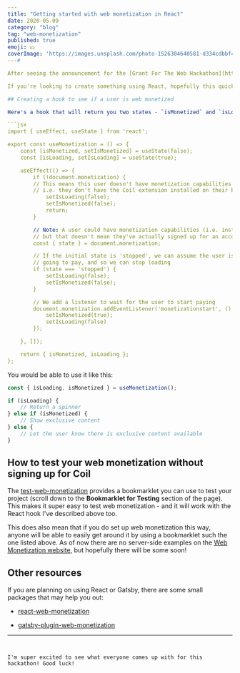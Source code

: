 ```yaml
---
title: "Getting started with web monetization in React"
date: 2020-05-09
category: "blog"
tag: "web-monetization"
published: true
emoji: 💵
coverImage: 'https://images.unsplash.com/photo-1526304640581-d334cdbbf45e?ixlib=rb-1.2.1&ixid=eyJhcHBfaWQiOjEyMDd9&auto=format&fit=crop&w=1950&q=80'
---# 

After seeing the announcement for the [Grant For The Web Hackathon](https://dev.to/devteam/announcing-the-grant-for-the-web-hackathon-on-dev-3kd1) I did a little bit of digging and thinking to try and understand web monetization better.

If you're looking to create something using React, hopefully this quick guide can save you a bit of time in getting started.

## Creating a hook to see if a user is web monetized

Here's a hook that will return you two states - `isMonetized` and `isLoading`:

```jsx
import { useEffect, useState } from 'react';

export const useMonetization = () => {
    const [isMonetized, setIsMonetized] = useState(false);
    const [isLoading, setIsLoading] = useState(true);

    useEffect(() => {
        if (!document.monetization) {
	    // This means this user doesn't have monetization capabilities
	    // i.e. they don't have the Coil extension installed on their browser
            setIsLoading(false);
            setIsMonetized(false);
            return;
        }

        // Note: A user could have monetization capabilities (i.e. installed Coil)
        // but that doesn't mean they've actually signed up for an account!
        const { state } = document.monetization;

        // If the initial state is 'stopped', we can assume the user isn't
        // going to pay, and so we can stop loading
        if (state === 'stopped') {
            setIsLoading(false);
            setIsMonetized(false);
        }

        // We add a listener to wait for the user to start paying
        document.monetization.addEventListener('monetizationstart', () => {
            setIsMonetized(true);
            setIsLoading(false)
        });

    }, []);

    return { isMonetized, isLoading };
};
```

You would be able to use it like this:

```jsx
const { isLoading, isMonetized } = useMonetization();

if (isLoading) {
    // Return a spinner
} else if (isMonetized) {
    // Show exclusive content
} else {
    // Let the user know there is exclusive content available
}
```

## How to test your web monetization without signing up for Coil

The [test-web-monetization](https://testwebmonetization.com/) provides a bookmarklet you can use to test your project (scroll down to the **Bookmarklet for Testing** section of the page). This makes it super easy to test web monetization - and it will work with the React hook I've described above too.

This does also mean that if you do set up web monetization this way, anyone will be able to easily get around it by using a bookmarklet such the one listed above. As of now there are no server-side examples on the [Web Monetization website](https://webmonetization.org/docs/exclusive-content), but hopefully there will be some soon!

## Other resources

If you are planning on using React or Gatsby, there are some small packages that may help you out:

* [react-web-monetization](https://github.com/sharafian/react-web-monetization)

* [gatsby-plugin-web-monetization](https://github.com/Daudr/gatsby-plugin-web-monetization)

---
```


I'm super excited to see what everyone comes up with for this hackathon! Good luck!